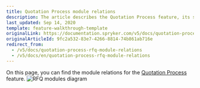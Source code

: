 ```yaml
---
title: Quotation Process module relations
description: The article describes the Quotation Process feature, its statuses, and workflow (by a customer, sales representative, agent account and interaction with approval process.
last_updated: Sep 14, 2020
template: feature-walkthrough-template
originalLink: https://documentation.spryker.com/v5/docs/quotation-process-rfq-module-relations
originalArticleId: 9fc2a532-83e7-4266-8814-74b861ab716e
redirect_from:
  - /v5/docs/quotation-process-rfq-module-relations
  - /v5/docs/en/quotation-process-rfq-module-relations
---
```


On this page, you can find the module relations for the [Quotation Process](/docs/scos/user/features/{{page.version}}/quotation-process-feature-overview.html) feature.
![RFQ modules diagram](https://spryker.s3.eu-central-1.amazonaws.com/docs/Features/Workflow+%26+Process+Management/Quotation+process+and+RFQ/Quotation+Process+%26+RFQ+Feature+Overview/request-for-quote-module-diagram.png)

